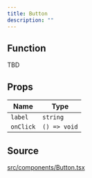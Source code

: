 ```yaml
---
title: Button
description: ""
---
```


## Function
TBD

## Props

| Name | Type |
| --- | --- |
| `label` | `string` |
| `onClick` | `() => void` |

## Source

[src/components/Button.tsx](/src/components/Button.tsx)
